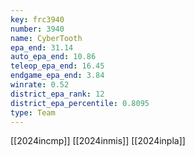 ```yaml
---
key: frc3940
number: 3940
name: CyberTooth
epa_end: 31.14
auto_epa_end: 10.86
teleop_epa_end: 16.45
endgame_epa_end: 3.84
winrate: 0.52
district_epa_rank: 12
district_epa_percentile: 0.8095
type: Team
---
```

[[2024incmp]]
[[2024inmis]]
[[2024inpla]]
